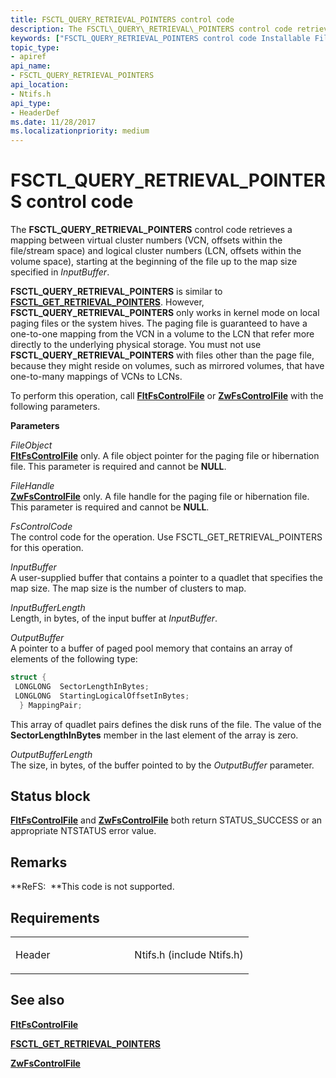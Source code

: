 ```yaml
---
title: FSCTL_QUERY_RETRIEVAL_POINTERS control code
description: The FSCTL\_QUERY\_RETRIEVAL\_POINTERS control code retrieves a mapping between virtual cluster numbers (VCN, offsets within the file/stream space) and logical cluster numbers (LCN, offsets within the volume space), starting at the beginning of the file up to the map size specified in InputBuffer.
keywords: ["FSCTL_QUERY_RETRIEVAL_POINTERS control code Installable File System Drivers"]
topic_type:
- apiref
api_name:
- FSCTL_QUERY_RETRIEVAL_POINTERS
api_location:
- Ntifs.h
api_type:
- HeaderDef
ms.date: 11/28/2017
ms.localizationpriority: medium
---
```


# FSCTL\_QUERY\_RETRIEVAL\_POINTERS control code


The **FSCTL\_QUERY\_RETRIEVAL\_POINTERS** control code retrieves a mapping between virtual cluster numbers (VCN, offsets within the file/stream space) and logical cluster numbers (LCN, offsets within the volume space), starting at the beginning of the file up to the map size specified in *InputBuffer*.

**FSCTL\_QUERY\_RETRIEVAL\_POINTERS** is similar to [**FSCTL\_GET\_RETRIEVAL\_POINTERS**](fsctl-get-retrieval-pointers.md). However, **FSCTL\_QUERY\_RETRIEVAL\_POINTERS** only works in kernel mode on local paging files or the system hives. The paging file is guaranteed to have a one-to-one mapping from the VCN in a volume to the LCN that refer more directly to the underlying physical storage. You must not use **FSCTL\_QUERY\_RETRIEVAL\_POINTERS** with files other than the page file, because they might reside on volumes, such as mirrored volumes, that have one-to-many mappings of VCNs to LCNs.

To perform this operation, call [**FltFsControlFile**](/windows-hardware/drivers/ddi/fltkernel/nf-fltkernel-fltfscontrolfile) or [**ZwFsControlFile**](/previous-versions/ff566462(v=vs.85)) with the following parameters.

**Parameters**

<a href="" id="fileobject"></a>*FileObject*  
[**FltFsControlFile**](/windows-hardware/drivers/ddi/fltkernel/nf-fltkernel-fltfscontrolfile) only. A file object pointer for the paging file or hibernation file. This parameter is required and cannot be **NULL**.

<a href="" id="filehandle"></a>*FileHandle*  
[**ZwFsControlFile**](/previous-versions/ff566462(v=vs.85)) only. A file handle for the paging file or hibernation file. This parameter is required and cannot be **NULL**.

<a href="" id="fscontrolcode"></a>*FsControlCode*  
The control code for the operation. Use FSCTL\_GET\_RETRIEVAL\_POINTERS for this operation.

<a href="" id="inputbuffer"></a>*InputBuffer*  
A user-supplied buffer that contains a pointer to a quadlet that specifies the map size. The map size is the number of clusters to map.

<a href="" id="inputbufferlength"></a>*InputBufferLength*  
Length, in bytes, of the input buffer at *InputBuffer*.

<a href="" id="outputbuffer"></a>*OutputBuffer*  
A pointer to a buffer of paged pool memory that contains an array of elements of the following type:

```cpp
struct {
 LONGLONG  SectorLengthInBytes;
 LONGLONG  StartingLogicalOffsetInBytes;
  } MappingPair;
```

This array of quadlet pairs defines the disk runs of the file. The value of the **SectorLengthInBytes** member in the last element of the array is zero.

<a href="" id="outputbufferlength"></a>*OutputBufferLength*  
The size, in bytes, of the buffer pointed to by the *OutputBuffer* parameter.

Status block
------------

[**FltFsControlFile**](/windows-hardware/drivers/ddi/fltkernel/nf-fltkernel-fltfscontrolfile) and [**ZwFsControlFile**](/previous-versions/ff566462(v=vs.85)) both return STATUS\_SUCCESS or an appropriate NTSTATUS error value.

Remarks
-------

**ReFS:  **This code is not supported.

Requirements
------------

<table>
<colgroup>
<col width="50%" />
<col width="50%" />
</colgroup>
<tbody>
<tr class="odd">
<td align="left"><p>Header</p></td>
<td align="left">Ntifs.h (include Ntifs.h)</td>
</tr>
</tbody>
</table>

## See also


[**FltFsControlFile**](/windows-hardware/drivers/ddi/fltkernel/nf-fltkernel-fltfscontrolfile)

[**FSCTL\_GET\_RETRIEVAL\_POINTERS**](fsctl-get-retrieval-pointers.md)

[**ZwFsControlFile**](/previous-versions/ff566462(v=vs.85))

 

